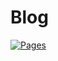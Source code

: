 # Blog

[![Pages](https://github.com/OneeMe/OneeMe.github.io/actions/workflows/pages.yml/badge.svg?branch=master)](https://github.com/OneeMe/OneeMe.github.io/actions/workflows/pages.yml)
